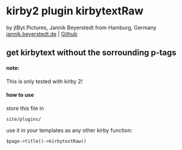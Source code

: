 # kirby2 plugin kirbytextRaw
by jtByt.Pictures, Jannik Beyerstedt from Hamburg, Germany  
[jannik.beyerstedt.de](http://jannik.beyerstedt.de) | [Github](https://github.com/jtByt-Pictures)  


## get kirbytext without the sorrounding p-tags

#### note:
This is only tested with kirby 2!

#### how to use
store this file in
	
	site/plugins/

use it in your templates as any other kirby function:

    $page->title()->kirbytextRaw()

